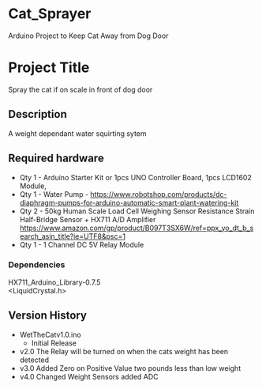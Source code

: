 # Cat_Sprayer
Arduino Project to Keep Cat Away from Dog Door

# Project Title
Spray the cat if on scale in front of dog door

## Description

A weight dependant water squirting sytem

## Required hardware

* Qty 1 - Arduino Starter Kit or 1pcs UNO Controller Board, 1pcs LCD1602 Module, 
* Qty 1 - Water Pump - https://www.robotshop.com/products/dc-diaphragm-pumps-for-arduino-automatic-smart-plant-watering-kit
* Qty 2 - 50kg Human Scale Load Cell Weighing Sensor Resistance Strain Half-Bridge Sensor + HX711 A/D Amplifier
          https://www.amazon.com/gp/product/B097T3SX6W/ref=ppx_yo_dt_b_search_asin_title?ie=UTF8&psc=1
* Qty 1 - 1 Channel DC 5V Relay Module

### Dependencies

HX711_Arduino_Library-0.7.5 <br>
<LiquidCrystal.h> <br>

## Version History

* WetTheCatv1.0.ino
    * Initial Release
* v2.0 The Relay will be turned on when the cats weight has been detected
* v3.0 Added Zero on Positive Value two pounds less than low weight
* v4.0 Changed Weight Sensors added ADC
